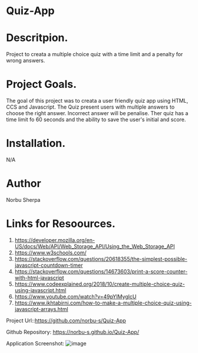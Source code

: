 # Quiz-App

# Descritpion.

Project to creata a multiple choice quiz with a time limit and a penalty for wrong answers.

# Project Goals.
The goal of this project was to creata a user friendly quiz app using HTML, CCS and Javascript. The Quiz present users with multiple answers to choose the right answer. Incorrect answer will be penalise. Ther quiz has a time limit fo 60 seconds and the ability to save the user's initial and score.

# Installation.
N/A

# Author
Norbu Sherpa

# Links for Resoources.
1. https://developer.mozilla.org/en-US/docs/Web/API/Web_Storage_API/Using_the_Web_Storage_API
2. https://www.w3schools.com/
3. https://stackoverflow.com/questions/20618355/the-simplest-possible-javascript-countdown-timer
4. https://stackoverflow.com/questions/14673603/print-a-score-counter-with-html-javascript
5. https://www.codeexplained.org/2018/10/create-multiple-choice-quiz-using-javascript.html
6. https://www.youtube.com/watch?v=49pYIMygIcU
7. https://www.ikhtabirni.com/how-to-make-a-multiple-choice-quiz-using-javascript-arrays.html

Project Url::https://github.com/norbu-s/Quiz-App

Github Repository: https://norbu-s.github.io/Quiz-App/

Application Screenshot: ![image](https://user-images.githubusercontent.com/73917485/104025375-a40de980-5218-11eb-96e1-55259d6825b4.png)